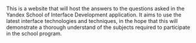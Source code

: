 This is a website that will host the answers to the questions asked in the Yandex School of Interface Development application. It aims to use the latest interface technologies and techniques, in the hope that this will demonstrate a thorough understand of the subjects required to participate in the school program.